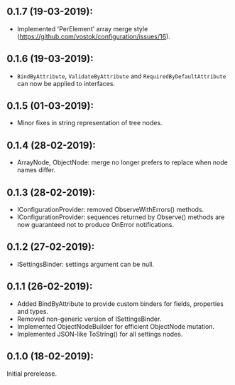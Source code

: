 ## 0.1.7 (19-03-2019): 

* Implemented 'PerElement' array merge style (https://github.com/vostok/configuration/issues/16).

## 0.1.6 (19-03-2019): 

* `BindByAttribute`, `ValidateByAttribute` and `RequiredByDefaultAttribute` can now be applied to interfaces.

## 0.1.5 (01-03-2019): 

* Minor fixes in string representation of tree nodes.

## 0.1.4 (28-02-2019): 

* ArrayNode, ObjectNode: merge no longer prefers to replace when node names differ.

## 0.1.3 (28-02-2019): 

* IConfigurationProvider: removed ObserveWithErrors() methods.
* IConfigurationProvider: sequences returned by Observe() methods are now guaranteed not to produce OnError notifications.

## 0.1.2 (27-02-2019): 

* ISettingsBinder: settings argument can be null.

## 0.1.1 (26-02-2019): 

* Added BindByAttribute to provide custom binders for fields, properties and types.
* Removed non-generic version of ISettingsBinder.
* Implemented ObjectNodeBuilder for efficient ObjectNode mutation.
* Implemented JSON-like ToString() for all settings nodes.

## 0.1.0 (18-02-2019): 

Initial prerelease.